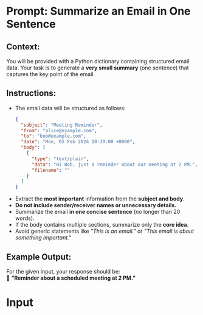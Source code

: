 # **Prompt: Summarize an Email in One Sentence**
## **Context:**  
You will be provided with a Python dictionary containing structured email data. Your task is to generate a **very small summary** (one sentence) that captures the key point of the email.  

## **Instructions:**  
- The email data will be structured as follows:  
  ```json
  {
    "subject": "Meeting Reminder",
    "from": "alice@example.com",
    "to": "bob@example.com",
    "date": "Mon, 05 Feb 2024 10:30:00 +0000",
    "body": [
      {
        "type": "text/plain",
        "data": "Hi Bob, just a reminder about our meeting at 2 PM.",
        "filename": ""
      }
    ]
  }
  ```
- Extract the **most important** information from the **subject and body**.
- **Do not include sender/receiver names or unnecessary details.**
- Summarize the email **in one concise sentence** (no longer than 20 words).
- If the body contains multiple sections, summarize only the **core idea**.
- Avoid generic statements like *"This is an email."* or *"This email is about something important."*  

## **Example Output:**  
For the given input, your response should be:  
📝 **"Reminder about a scheduled meeting at 2 PM."**  

# **Input**

